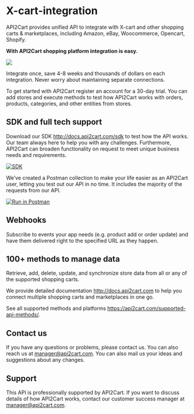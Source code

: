 # X-cart-integration
API2Cart provides unified API to integrate with X-cart and other shopping carts & marketplaces, including Amazon, eBay, Woocommerce, Opencart, Shopify.

<b>With API2Cart shopping platform
integration is easy.</b>

<p align="left">
  <img src="https://api2cart.com/wp-content/uploads/2018/07/scheme-for-adv.jpg">
</p>

Integrate once, save 4-8 weeks and thousands of dollars on each integration. Never worry about maintaining separate connections.

To get started with API2Cart register an account for a 30-day trial. You can add stores and execute methods to test how API2Cart works with orders, products, categories, and other entities from stores.

<h2><b>SDK and full tech support</b></h2>

Download our SDK http://docs.api2cart.com/sdk to test how the API works.
Our team always here to help you with any challenges. Furthermore, API2Cart can broaden functionality on request to meet unique business needs and requirements.<br>

<a href="http://docs.api2cart.com/sdk" target="_blank"><img src="https://api2cart.com/wp-content/uploads/2018/07/sdk-1.png" alt="SDK"></a>
 

We’ve created a Postman collection to make your life easier as an API2Cart user, letting you test out our API in no time. It includes the majority of the requests from our API. 

<a href="https://app.getpostman.com/run-collection/c1f578bdddf7ee311593" target="_blank"><img src="https://run.pstmn.io/button.svg" alt="Run in Postman"></a>

<h2><b>Webhooks</b></h2>

Subscribe to events your app needs (e.g. product add or order update) and have them delivered right to the specified URL as they happen.

<h2><b>100+ methods to manage data</b></h2>

Retrieve, add, delete, update, and synchronize store data from all or any of the supported shopping carts.

We provide detailed documentation http://docs.api2cart.com to help you connect multiple shopping carts and marketplaces in one go. 

See all supported methods and platforms https://api2cart.com/supported-api-methods/. 

<h2><b>Contact us</b></h2>
  
If you have any questions or problems, please contact us.
You can also reach us at manager@api2cart.com. You can also mail us your ideas and suggestions about any changes.

<h2><b>Support</b></h2>

This API is professionally supported by API2Cart. If you want to discuss details of how API2Cart works, contact our customer success manager at manager@api2cart.com.

